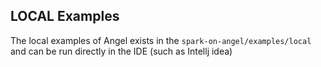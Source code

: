 
## LOCAL Examples

The local examples of Angel exists in the `spark-on-angel/examples/local` and can be run directly in the IDE (such as Intellj idea)
